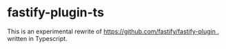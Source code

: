 # fastify-plugin-ts

This is an experimental rewrite of [https://github.com/fastify/fastify-plugin ](fastify-plugin), written in Typescript.
